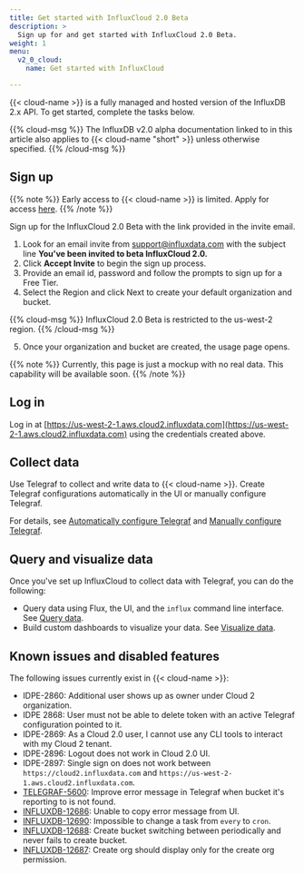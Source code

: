 ```yaml
---
title: Get started with InfluxCloud 2.0 Beta
description: >
  Sign up for and get started with InfluxCloud 2.0 Beta.
weight: 1
menu:
  v2_0_cloud:
    name: Get started with InfluxCloud

---
```

{{< cloud-name >}} is a fully managed and hosted version of the InfluxDB 2.x API. To get started, complete the tasks below.

{{% cloud-msg %}}
The InfluxDB v2.0 alpha documentation linked to in this article also applies to {{< cloud-name "short" >}} unless otherwise specified.
{{% /cloud-msg %}}

## Sign up

{{% note %}}
Early access to {{< cloud-name >}} is limited. Apply for access [here](https://www.influxdata.com/influxcloud2beta/).
{{% /note %}}

Sign up for the InfluxCloud 2.0 Beta with the link provided in the invite email.

1. Look for an email invite from support@influxdata.com with the subject line **You've been invited to beta InfluxCloud 2.0.**
2. Click **Accept Invite** to begin the sign up process.
3. Provide an email id, password and follow the prompts to sign up for a Free Tier.
4. Select the Region and click Next to create your default organization and bucket.

  {{% cloud-msg %}}
  InfluxCloud 2.0 Beta is restricted to the us-west-2 region.
  {{% /cloud-msg %}}

5. Once your organization and bucket are created, the usage page opens.

  {{% note %}}
  Currently, this page is just a mockup with no real data. This capability will be available soon.
  {{% /note %}}

## Log in

Log in at [https://us-west-2-1.aws.cloud2.influxdata.com](https://us-west-2-1.aws.cloud2.influxdata.com) using the credentials created above.

## Collect data

Use Telegraf to collect and write data to {{< cloud-name >}}. Create Telegraf configurations automatically in the UI or manually configure Telegraf.

For details, see [Automatically configure Telegraf](https://v2.docs.influxdata.com/v2.0/collect-data/use-telegraf/auto-config/#create-a-telegraf-configuration) and [Manually configure Telegraf](https://v2.docs.influxdata.com/v2.0/collect-data/use-telegraf/manual-config/).

## Query and visualize data

Once you've set up InfluxCloud to collect data with Telegraf, you can do the following:

* Query data using Flux, the UI, and the `influx` command line interface. See [Query data](https://v2.docs.influxdata.com/v2.0/query-data/).
* Build custom dashboards to visualize your data. See [Visualize data](https://v2.docs.influxdata.com/v2.0/visualize-data/).


## Known issues and disabled features

The following issues currently exist in {{< cloud-name >}}:

  * IDPE-2860: Additional user shows up as owner under Cloud 2 organization.
  * IDPE 2868: User must not be able to delete token with an active Telegraf configuration pointed to it.
  * IDPE-2869: As a Cloud 2.0 user, I cannot use any CLI tools to interact with my Cloud 2 tenant.
  * IDPE-2896: Logout does not work in Cloud 2.0 UI.
  * IDPE-2897: Single sign on does not work between `https://cloud2.influxdata.com` and `https://us-west-2-
  1.aws.cloud2.influxdata.com`.
  * [TELEGRAF-5600](https://github.com/influxdata/telegraf/issues/5600): Improve error message in Telegraf when bucket it's reporting to is not found.
  * [INFLUXDB-12686](https://github.com/influxdata/influxdb/issues/12686): Unable to copy error message from UI.
  * [INFLUXDB-12690](https://github.com/influxdata/influxdb/issues/12690): Impossible to change a task from `every` to `cron`.
  * [INFLUXDB-12688](https://github.com/influxdata/influxdb/issues/12688): Create bucket switching between periodically and never fails to create bucket.
  * [INFLUXDB-12687](https://github.com/influxdata/influxdb/issues/12687): Create org should display only for the create org permission.
